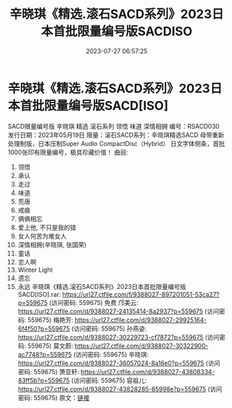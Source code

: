 ﻿---
title: 辛晓琪《精选.滚石SACD系列》2023日本首批限量编号版SACDISO
date: 2023-07-27 06:57:25
categories: 新碟专辑、稀有等精品
tags: 华语中文
---
# 辛晓琪《精选.滚石SACD系列》2023日本首批限量编号版SACD[ISO]

SACD限量编号版 辛晓琪 精选 滚石系列 领悟 味道 深情相拥
编号：RSACD030
发行日期：2023年05月19日
限量：滚石SACD系列：辛晓琪精选SACD
母带重新处理制版，日本压制Super Audio CompactDisc（Hybrid）
日文字体侧条，首批1000张印有限量编号，极具珍藏价值！
曲目:
01. 领悟
02. 承认
03. 走过
04. 味道
05. 荒唐
06. 戒痕
07. 俩俩相忘
08. 爱上他, 不只是我的错
09. 女人何苦为难女人
10. 深情相拥(辛晓琪, 张国荣)
11. 童话
12. 恋人啊
13. Winter Light
14. 遗忘
15. 永远
辛晓琪《精选.滚石SACD系列》2023日本首批限量编号版SACD[ISO].rar: https://url27.ctfile.com/f/9388027-897201051-53ca27?p=559675
(访问密码: 559675)
免费
邝美云: https://url27.ctfile.com/d/9388027-24135414-8a2937?p=559675
(访问密码: 559675)
梅艳芳: https://url27.ctfile.com/d/9388027-29925164-6f4f50?p=559675
(访问密码: 559675)
孙燕姿: https://url27.ctfile.com/d/9388027-30229723-cf7872?p=559675
(访问密码: 559675)
莫文蔚: https://url27.ctfile.com/d/9388027-30322900-ac7748?p=559675
(访问密码: 559675)
辛晓琪: https://url27.ctfile.com/d/9388027-36057024-8a16e0?p=559675
(访问密码: 559675)
萧亚轩: https://url27.ctfile.com/d/9388027-43808334-83ff5b?p=559675
(访问密码: 559675)
容祖儿: https://url27.ctfile.com/d/9388027-43828285-85998e?p=559675
(访问密码: 559675)
原文：[链接](https://blog.sina.com.cn/s/blog_1647c7e76010312v2.html)
